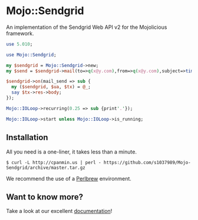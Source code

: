 
# Mojo::Sendgrid

  An implementation of the Sendgrid Web API v2 for the Mojolicious framework.

```perl
use 5.010;

use Mojo::Sendgrid;

my $sendgrid = Mojo::Sendgrid->new;
my $send = $sendgrid->mail(to=>q(x@y.com),from=>q(x@y.com),subject=>time,text=>time)->send;

$sendgrid->on(mail_send => sub {
  my ($sendgrid, $ua, $tx) = @_;
  say $tx->res->body;
});

Mojo::IOLoop->recurring(0.25 => sub {print'.'});

Mojo::IOLoop->start unless Mojo::IOLoop->is_running;
```

## Installation

  All you need is a one-liner, it takes less than a minute.

    $ curl -L http://cpanmin.us | perl - https://github.com/s1037989/Mojo-Sendgrid/archive/master.tar.gz

  We recommend the use of a [Perlbrew](http://perlbrew.pl) environment.

## Want to know more?

  Take a look at our excellent [documentation](http://mojolicious.org/perldoc>)!
